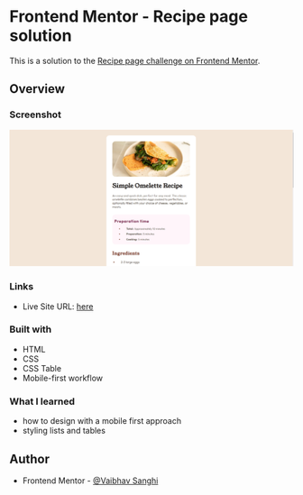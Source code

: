# Frontend Mentor - Recipe page solution

This is a solution to the [Recipe page challenge on Frontend Mentor](https://www.frontendmentor.io/challenges/recipe-page-KiTsR8QQKm).

## Overview

### Screenshot

![](./images/screenshot.png)

### Links

- Live Site URL: [here](https://vaibhav-sanghi.github.io/recipe-card-frontendmentor/)

### Built with

- HTML
- CSS
- CSS Table
- Mobile-first workflow

### What I learned

- how to design with a mobile first approach
- styling lists and tables

## Author

- Frontend Mentor - [@Vaibhav Sanghi](https://github.com/Vaibhav-Sanghi)
